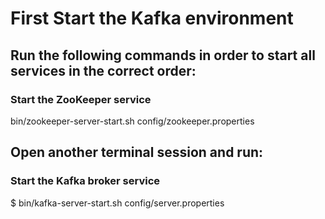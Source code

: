 # First Start the Kafka environment

## Run the following commands in order to start all services in the correct order:
### Start the ZooKeeper service
bin/zookeeper-server-start.sh config/zookeeper.properties

## Open another terminal session and run:
### Start the Kafka broker service
$ bin/kafka-server-start.sh config/server.properties